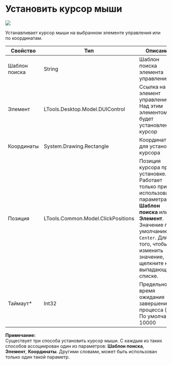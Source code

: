 # Установить курсор мыши

![](../../resources/basic/desktop/mouse_hover.png)

Устанавливает курсор мыши на выбранном элементе управления или по координатам.

| Свойство          | Тип                                | Описание                                                                                                            |
| ----------------- | ---------------------------------- | ------------------------------------------------------------------------------------------------------------------- |
| Шаблон поиска     | String                             | Шаблон поиска элемента управления                                                                                   |
| Элемент           | LTools.Desktop.Model.DUIControl    | Ссылка на элемент управления. Над этим элементом будет установлен курсор                                            |
| Координаты        | System.Drawing.Rectangle           | Координаты для установки курсора                                                                                    |
| Позиция           | LTools.Common.Model.ClickPositions | Позиция курсора при установке. Работает только при использовании параметра **Шаблон поиска** или **Элемент**. Значение по умолчанию - `Center`. Для того, чтобы изменить значение, щелкните на выпадающем списке. |
| Таймаут\*         | Int32                              | Предельное время ожидания завершения процесса (мс). По умолчанию 10000                                              |

**Примечание:** <br> Существует три способа установить курсор мыши. С каждым из таких способов ассоциирован один из параметров: **Шаблон поиска**, **Элемент**, **Координаты**. Другими словами, может быть использован только один такой параметр.
